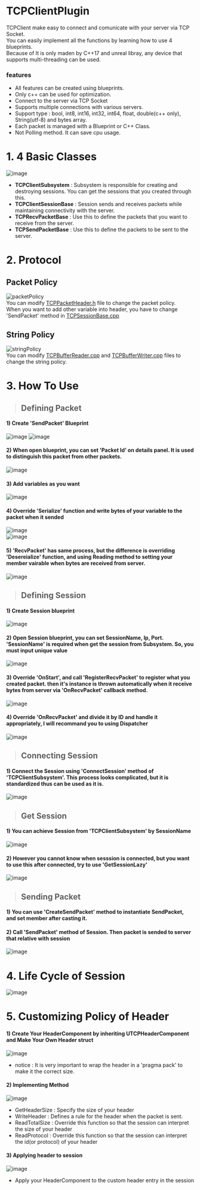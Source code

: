 # TCPClientPlugin
TCPClient make easy to connect and comunicate with your server via TCP Socket.<br>
You can easily implement all the functions by learning how to use 4 blueprints.<br>
Because of It is only maden by C++17 and unreal libray, any device that supports multi-threading can be used.<br>

### features
- All features can be created using blueprints.
- Only c++ can be used for optimization.
- Connect to the server via TCP Socket
- Supports multiple connections with various servers.
- Support type : bool, int8, int16, int32, int64, float, double(c++ only), String(utf-8) and bytes array.
- Each packet is managed with a Blueprint or C++ Class.
- Not Polling method. It can save cpu usage.

# 1. 4 Basic Classes
![image](https://user-images.githubusercontent.com/108503849/200352327-aadb6ed7-bc99-48d6-9f6d-32f7caf0b46d.png)<br>
- **TCPClientSubsystem** : Subsystem is responsible for creating and destroying sessions. You can get the sessions that you created through this.<br>
- **TCPClientSessionBase** : Session sends and receives packets while maintaining connectivity with the server.<br>
- **TCPRecvPacketBase** : Use this to define the packets that you want to receive from the server.<br>
- **TCPSendPacketBase** : Use this to define the packets to be sent to the server.<br>

# 2. Protocol
## Packet Policy
![packetPolicy](https://user-images.githubusercontent.com/108503849/200338239-f9c90ad4-9d46-40e6-812d-13c37dc71914.png)<br>
You can modify [TCPPacketHeader.h](https://github.com/grpht/TCPClientPlugin/blob/master/Source/TCPClientPlugin/Private/TCPPacketHeader.h) file to change the packet policy.<br>
When you want to add other variable into header, you have to change 'SendPacket' method in [TCPSessionBase.cpp](https://github.com/grpht/TCPClientPlugin/blob/master/Source/TCPClientPlugin/Private/TCPSessionBase.cpp)

## String Policy
![stringPolicy](https://user-images.githubusercontent.com/108503849/200338328-4ec15dec-2a46-4d3c-879f-a4597cd45889.png)<br>
You can modify [TCPBufferReader.cpp](https://github.com/grpht/TCPClientPlugin/blob/master/Source/TCPClientPlugin/Private/TCPBufferReader.cpp) and [TCPBufferWriter.cpp](https://github.com/grpht/TCPClientPlugin/blob/master/Source/TCPClientPlugin/Private/TCPBufferWriter.cpp) files to change the string policy.

# 3. How To Use

> ## Defining Packet
#### 1) Create 'SendPacket' Blueprint
![image](https://user-images.githubusercontent.com/108503849/200339020-42fece0b-70bc-45a2-9e3a-0ebaecfdae02.png)
![image](https://user-images.githubusercontent.com/108503849/200510060-73fc8bbe-c369-47cb-8743-df812ba40532.png)<br>
#### 2) When open blueprint, you can set 'Packet Id' on details panel. It is used to distinguish this packet from other packets.<br>
![image](https://user-images.githubusercontent.com/108503849/200339842-6ec9b2c7-f283-4100-8926-0e7b7f05ec68.png)<br>
#### 3) Add variables as you want
![image](https://user-images.githubusercontent.com/108503849/200340367-681ba094-eccc-42b4-bc85-43bb8ee6ca91.png)<br>
#### 4) Override 'Serialize' function and write bytes of your variable to the packet when it sended
![image](https://user-images.githubusercontent.com/108503849/200340590-dc04a77d-0078-4725-a01f-1486c76e01a4.png)  
![image](https://user-images.githubusercontent.com/108503849/200341146-588da009-329b-4703-87fb-19c0732a116b.png)<br>
#### 5) 'RecvPacket' has same process, but the difference is overriding 'Desereialize' function, and using Reading method to setting your member vairable when bytes are received from server.
![image](https://user-images.githubusercontent.com/108503849/200515824-21b1087e-40dc-46e3-8a1e-f3d0c0738c17.png)


> ## Defining Session
#### 1) Create Session blueprint
![image](https://user-images.githubusercontent.com/108503849/200344093-1decd65c-484f-47b1-9d7d-024da30abe09.png)<br>
#### 2) Open Session blueprint, you can set SessionName, Ip, Port. 'SessionName' is required when get the session from Subsystem. So, you must input unique value
![image](https://user-images.githubusercontent.com/108503849/200344987-8c284dbf-a874-4384-bcaf-833a74c99542.png)<br>
#### 3) Override 'OnStart', and call 'RegisterRecvPacket' to register what you created packet. then it's instance is thrown automatically when it receive bytes from server via 'OnRecvPacket' callback method.
![image](https://user-images.githubusercontent.com/108503849/200346180-d154b96d-0024-4a3b-978a-166459c6d215.png)<br>
#### 4) Override 'OnRecvPacket' and divide it by ID and handle it appropriately, I will recommand you to using Dispatcher
![image](https://user-images.githubusercontent.com/108503849/200347348-4cdc19d6-cefe-486c-95ed-09f93844d446.png)<br>

> ## Connecting Session
#### 1) Connect the Session using 'ConnectSession' method of 'TCPClientSubsystem'. This process looks complicated, but it is standardized thus can be used as it is.
![image](https://user-images.githubusercontent.com/108503849/200348793-8294f34b-6a41-437f-9e54-3651ed43c833.png)

> ## Get Session
#### 1) You can achieve Session from 'TCPClientSubsystem' by SessionName
![image](https://user-images.githubusercontent.com/108503849/200349650-70b56a92-ba03-4aad-9351-2523c65b50b6.png)
#### 2) However you cannot know when sesssion is connected, but you want to use this after connected, try to use 'GetSessionLazy'
![image](https://user-images.githubusercontent.com/108503849/200350244-0c3683e1-2905-4f93-b15f-b70d7e182d96.png)

> ## Sending Packet
#### 1) You can use 'CreateSendPacket' method to instantiate SendPacket, and set member after casting it.
#### 2) Call 'SendPacket' method of Session. Then packet is sended to server that relative with session
![image](https://user-images.githubusercontent.com/108503849/200351028-988f0171-4beb-4ce6-88eb-cec58a60ab8c.png)

# 4. Life Cycle of Session 
![image](https://user-images.githubusercontent.com/108503849/200497378-5dfc9123-c077-4a71-8d7d-7e119b843b2f.png)

# 5. Customizing Policy of Header
#### 1) Create Your HeaderComponent by inheriting UTCPHeaderComponent and Make Your Own Header struct
![image](https://github.com/grpht/TCPClientPlugin/assets/108503849/567aef2e-bf95-46a5-84f5-6c8f2d1ee552)
- notice : It is very important to wrap the header in a 'pragma pack' to make it the correct size.

#### 2) Implementing Method
![image](https://github.com/grpht/TCPClientPlugin/assets/108503849/a66a4b18-f579-4e45-80b0-27a4bb8c8814)
- GetHeaderSize : Specify the size of your header
- WriteHeader : Defines a rule for the header when the packet is sent.
- ReadTotalSize : Override this function so that the session can interpret the size of your header
- ReadProtocol : Override this function so that the session can interpret the id(or protocol) of your header

#### 3) Applying header to session
![image](https://github.com/grpht/TCPClientPlugin/assets/108503849/ef73d63f-ac91-4c99-bcec-1bd0d32a9450)
- Apply your HeaderComponent to the custom header entry in the session



